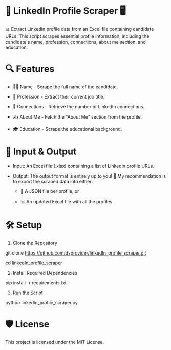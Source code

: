 # 🚀 LinkedIn Profile Scraper 🖥️


📊 Extract LinkedIn profile data from an Excel file containing candidate URLs! This script scrapes essential profile information, including the candidate's name, profession, connections, about me section, and education.


# 🔍 Features

- 🧑‍💼 Name - Scrape the full name of the candidate.

- 💼 Profession - Extract their current job title.

- 🔗 Connections - Retrieve the number of LinkedIn connections.

- ✍️ About Me - Fetch the "About Me" section from the profile.

- 🎓 Education - Scrape the educational background.


# 📂 Input & Output

- Input: An Excel file (.xlsx) containing a list of LinkedIn profile URLs.

- Output: The output format is entirely up to you! 🎨 My recommendation is to export the scraped data into either:

    * 📄 A JSON file per profile, or
      
    * 📊 An updated Excel file with all the profiles.
 

# 🛠️ Setup

1. Clone the Repository

git clone https://github.com/dsprovider/linkedIn_profile_scraper.git

cd linkedIn_profile_scraper

2. Install Required Dependencies

  pip install -r requirements.txt

3. Run the Script

python linkedin_profile_scraper.py


# 🛡️ License

This project is licensed under the MIT License.
